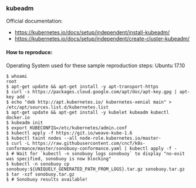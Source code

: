 ### kubeadm

Official documentation:
 - https://kubernetes.io/docs/setup/independent/install-kubeadm/
 - https://kubernetes.io/docs/setup/independent/create-cluster-kubeadm/

#### How to reproduce:

Operating System used for these sample reproduction steps: Ubuntu 17.10

```console
$ whoami
root
$ apt-get update && apt-get install -y apt-transport-https
$ curl -s https://packages.cloud.google.com/apt/doc/apt-key.gpg | apt-key add -
$ echo "deb http://apt.kubernetes.io/ kubernetes-xenial main" > /etc/apt/sources.list.d/kubernetes.list
$ apt-get update && apt-get install -y kubelet kubeadm kubectl docker.io
$ kubeadm init
$ export KUBECONFIG=/etc/kubernetes/admin.conf
$ kubectl apply -f https://git.io/weave-kube-1.6
$ kubectl taint nodes --all node-role.kubernetes.io/master-
$ curl -L https://raw.githubusercontent.com/cncf/k8s-conformance/master/sonobuoy-conformance.yaml | kubectl apply -f -
$ # Wait for `kubectl -n sonobuoy logs sonobuoy` to display "no-exit was specified, sonobuoy is now blocking"
$ kubectl -n sonobuoy cp sonobuoy:${UNIQUELY_GENERATED_PATH_FROM_LOGS}.tar.gz sonobuoy.tar.gz
$ tar -xzf sonobuoy.tar.gz
$ # Sonobuoy results available!
```
